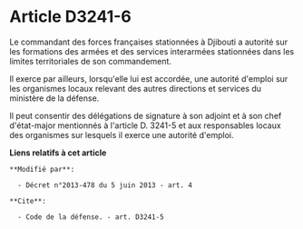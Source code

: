 # Article D3241-6

Le commandant des forces françaises stationnées à Djibouti a autorité sur les formations des armées et des services
interarmées stationnées dans les limites territoriales de son commandement. 

Il exerce par ailleurs, lorsqu'elle lui est accordée, une autorité d'emploi sur les organismes locaux relevant des autres
directions et services du ministère de la défense. 

Il peut consentir des délégations de signature à son adjoint et à son chef d'état-major mentionnés à l'article D. 3241-5 et
aux responsables locaux des organismes sur lesquels il exerce une autorité d'emploi.

**Liens relatifs à cet article**

	**Modifié par**:

	  - Décret n°2013-478 du 5 juin 2013 - art. 4

	**Cite**:

	  - Code de la défense. - art. D3241-5
